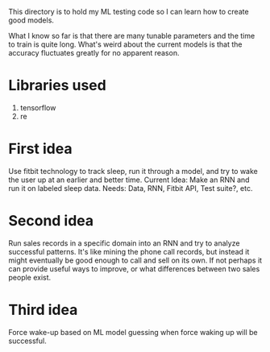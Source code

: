 This directory is to hold my ML testing code so I can learn how to create good models.

What I know so far is that there are many tunable parameters and the time to train is quite long. What's weird about the current models is that the accuracy fluctuates greatly for no apparent reason.

<h1>Libraries used</h1>
<ol>
  <li>tensorflow</li>
  <li>re</li>
</ol>

<h1>First idea</h1>
Use fitbit technology to track sleep, run it through a model, and try to wake the user up at an earlier and better time.
Current Idea: Make an RNN and run it on labeled sleep data.
Needs: Data, RNN, Fitbit API, Test suite?, etc.

<h1>Second idea</h1>
Run sales records in a specific domain into an RNN and try to analyze successful patterns. It's like mining the phone call records, but instead it might eventually be good enough to call and sell on its own. If not perhaps it can provide useful ways to improve, or what differences between two sales people exist.

<h1>Third idea</h1>
Force wake-up based on ML model guessing when force waking up will be successful.